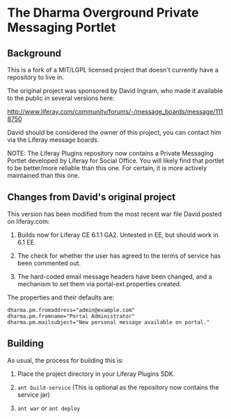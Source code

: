 # The Dharma Overground Private Messaging Portlet

## Background

This is a fork of a MIT/LGPL licensed project that doesn't currently have a repository to live in.

The original project was sponsored by David Ingram, who made it available to the public in several versions here:

http://www.liferay.com/community/forums/-/message_boards/message/1118750

David should be considered the owner of this project, you can contact him via the Liferay message boards.

NOTE:  The Liferay Plugins repository now contains a Private Messaging Portlet
developed by Liferay for Social Office.  You will likely find that portlet to be
better/more reliable than this one.  For certain, it is more actively maintained
than this one.

## Changes from David's original project

This version has been modified from the most recent war file David posted on liferay.com:

1. Builds now for Liferay CE 6.1.1 GA2.  Untested in EE, but should work in 6.1 EE.

2. The check for whether the user has agreed to the terms of service has been commented out.

3. The hard-coded email message headers have been changed, and a mechanism to set them via portal-ext.properties created.

The properties and their defaults are:

    dharma.pm.fromaddress="admin@example.com"
    dharma.pm.fromname="Portal Administrator"
    dharma.pm.mailsubject="New personal message available on portal."

## Building

As usual, the process for building this is:

1. Place the project directory in your Liferay Plugins SDK.

2. ``ant build-service``  (This is optional as the repository now contains the service jar)  
3. ``ant war``  or ``ant deploy``



